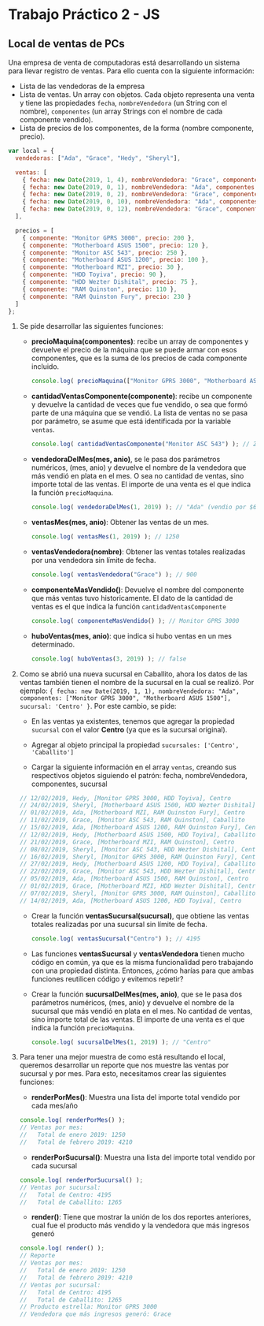 # Trabajo Práctico 2 - JS

## Local de ventas de PCs

Una empresa de venta de computadoras está desarrollando un sistema para llevar registro de ventas. Para ello cuenta con la siguiente información:

  * Lista de las vendedoras de la empresa
  * Lista de ventas. Un array con objetos. Cada objeto representa una venta y tiene las propiedades `fecha`, `nombreVendedora` (un String con el nombre), `componentes` (un array Strings con el nombre de cada componente vendido).
  * Lista de precios de los componentes, de la forma (nombre componente, precio).

```js
var local = {
  vendedoras: ["Ada", "Grace", "Hedy", "Sheryl"],

  ventas: [
    { fecha: new Date(2019, 1, 4), nombreVendedora: "Grace", componentes: ["Monitor GPRS 3000", "Motherboard ASUS 1500"] },
    { fecha: new Date(2019, 0, 1), nombreVendedora: "Ada", componentes: ["Monitor GPRS 3000", "Motherboard ASUS 1500"] },
    { fecha: new Date(2019, 0, 2), nombreVendedora: "Grace", componentes: ["Monitor ASC 543", "Motherboard MZI"] },
    { fecha: new Date(2019, 0, 10), nombreVendedora: "Ada", componentes: ["Monitor ASC 543", "Motherboard ASUS 1200"] },
    { fecha: new Date(2019, 0, 12), nombreVendedora: "Grace", componentes: ["Monitor GPRS 3000", "Motherboard ASUS 1200"] }
  ],

  precios = [
    { componente: "Monitor GPRS 3000", precio: 200 },
    { componente: "Motherboard ASUS 1500", precio: 120 },
    { componente: "Monitor ASC 543", precio: 250 },
    { componente: "Motherboard ASUS 1200", precio: 100 },
    { componente: "Motherboard MZI", precio: 30 },
    { componente: "HDD Toyiva", precio: 90 },
    { componente: "HDD Wezter Dishital", precio: 75 },
    { componente: "RAM Quinston", precio: 110 },
    { componente: "RAM Quinston Fury", precio: 230 }
  ]
};
```

1. Se pide desarrollar las siguientes funciones:
    * **precioMaquina(componentes)**: recibe un array de componentes y devuelve el precio de la máquina que se puede armar con esos componentes, que es la suma de los precios de cada componente incluido.
      ```js
      console.log( precioMaquina(["Monitor GPRS 3000", "Motherboard ASUS 1500"]) ); // 320 ($200 del monitor + $120 del motherboard)
      ```

    * **cantidadVentasComponente(componente)**: recibe un componente y devuelve la cantidad de veces que fue vendido, o sea que formó parte de una máquina que se vendió. La lista de ventas no se pasa por parámetro, se asume que está identificada por la variable `ventas`.
      ```js
      console.log( cantidadVentasComponente("Monitor ASC 543") ); // 2
      ```

    * **vendedoraDelMes(mes, anio)**, se le pasa dos parámetros numéricos, (mes, anio) y devuelve el nombre de la vendedora que más vendió en plata en el mes. O sea no cantidad de ventas, sino importe total de las ventas. El importe de una venta es el que indica la función `precioMaquina`.
      ```js
      console.log( vendedoraDelMes(1, 2019) ); // "Ada" (vendio por $670, una máquina de $320 y otra de $350)
      ```

    * **ventasMes(mes, anio)**: Obtener las ventas de un mes.
      ```js
      console.log( ventasMes(1, 2019) ); // 1250
      ```

    * **ventasVendedora(nombre)**: Obtener las ventas totales realizadas por una vendedora sin límite de fecha.
      ```js
      console.log( ventasVendedora("Grace") ); // 900
      ```

    * **componenteMasVendido()**: Devuelve el nombre del componente que más ventas tuvo historicamente. El dato de la cantidad de ventas es el que indica la función `cantidadVentasComponente`
      ```js
      console.log( componenteMasVendido() ); // Monitor GPRS 3000
      ```

    * **huboVentas(mes, anio)**: que indica si hubo ventas en un mes determinado.
      ```js
      console.log( huboVentas(3, 2019) ); // false
      ```


2. Como se abrió una nueva sucursal en Caballito, ahora los datos de las ventas también tienen el nombre de la sucursal en la cual se realizó. Por ejemplo: `{ fecha: new Date(2019, 1, 1), nombreVendedora: "Ada", componentes: ["Monitor GPRS 3000", "Motherboard ASUS 1500"], sucursal: 'Centro' }`. Por este cambio, se pide:
    * En las ventas ya existentes, tenemos que agregar la propiedad `sucursal` con el valor **Centro** (ya que es la sucursal original).

    * Agregar al objeto principal la propiedad `sucursales: ['Centro', 'Caballito']`

    * Cargar la siguiente información en el array `ventas`, creando sus respectivos objetos siguiendo el patrón: fecha, nombreVendedora, componentes, sucursal
    ```js
    // 12/02/2019, Hedy, [Monitor GPRS 3000, HDD Toyiva], Centro
    // 24/02/2019, Sheryl, [Motherboard ASUS 1500, HDD Wezter Dishital], Caballito
    // 01/02/2019, Ada, [Motherboard MZI, RAM Quinston Fury], Centro
    // 11/02/2019, Grace, [Monitor ASC 543, RAM Quinston], Caballito
    // 15/02/2019, Ada, [Motherboard ASUS 1200, RAM Quinston Fury], Centro
    // 12/02/2019, Hedy, [Motherboard ASUS 1500, HDD Toyiva], Caballito
    // 21/02/2019, Grace, [Motherboard MZI, RAM Quinston], Centro
    // 08/02/2019, Sheryl, [Monitor ASC 543, HDD Wezter Dishital], Centro
    // 16/02/2019, Sheryl, [Monitor GPRS 3000, RAM Quinston Fury], Centro
    // 27/02/2019, Hedy, [Motherboard ASUS 1200, HDD Toyiva], Caballito
    // 22/02/2019, Grace, [Monitor ASC 543, HDD Wezter Dishital], Centro
    // 05/02/2019, Ada, [Motherboard ASUS 1500, RAM Quinston], Centro
    // 01/02/2019, Grace, [Motherboard MZI, HDD Wezter Dishital], Centro
    // 07/02/2019, Sheryl, [Monitor GPRS 3000, RAM Quinston], Caballito
    // 14/02/2019, Ada, [Motherboard ASUS 1200, HDD Toyiva], Centro
    ```

    * Crear la función **ventasSucursal(sucursal)**, que obtiene las ventas totales realizadas por una sucursal sin límite de fecha.
      ```js
      console.log( ventasSucursal("Centro") ); // 4195
      ```

    * Las funciones **ventasSucursal** y **ventasVendedora** tienen mucho código en común, ya que es la misma funcionalidad pero trabajando con una propiedad distinta. Entonces, ¿cómo harías para que ambas funciones reutilicen código y evitemos repetir?

    * Crear la función **sucursalDelMes(mes, anio)**, que se le pasa dos parámetros numéricos, (mes, anio) y devuelve el nombre de la sucursal que más vendió en plata en el mes. No cantidad de ventas, sino importe total de las ventas. El importe de una venta es el que indica la función `precioMaquina`.
      ```js
      console.log( sucursalDelMes(1, 2019) ); // "Centro"
      ```

3. Para tener una mejor muestra de como está resultando el local, queremos desarrollar un reporte que nos muestre las ventas por sucursal y por mes. Para esto, necesitamos crear las siguientes funciones:
    * **renderPorMes()**: Muestra una lista del importe total vendido por cada mes/año
    ```js
    console.log( renderPorMes() );
    // Ventas por mes:
    //   Total de enero 2019: 1250
    //   Total de febrero 2019: 4210
    ```

    * **renderPorSucursal()**: Muestra una lista del importe total vendido por cada sucursal
    ```js
    console.log( renderPorSucursal() );
    // Ventas por sucursal:
    //   Total de Centro: 4195
    //   Total de Caballito: 1265
    ```

    * **render()**: Tiene que mostrar la unión de los dos reportes anteriores, cual fue el producto más vendido y la vendedora que más ingresos generó
    ```js
    console.log( render() );
    // Reporte
    // Ventas por mes:
    //   Total de enero 2019: 1250
    //   Total de febrero 2019: 4210
    // Ventas por sucursal:
    //   Total de Centro: 4195
    //   Total de Caballito: 1265
    // Producto estrella: Monitor GPRS 3000
    // Vendedora que más ingresos generó: Grace
    ```